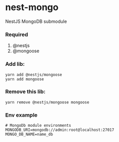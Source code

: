 # nest-mongo
NestJS MongoDB submodule

### Required

1. @nestjs
2. @mongoose

### Add lib:
```yarn
yarn add @nestjs/mongoose
yarn add mongoose
```

### Remove this lib:
```yarn
yarn remove @nestjs/mongoose mongoose
```

### Env example
```dotenv
# MongoDb module environments
MONGODB_URI=mongodb://admin:root@localhost:27017
MONGO_DB_NAME=name_db
```
